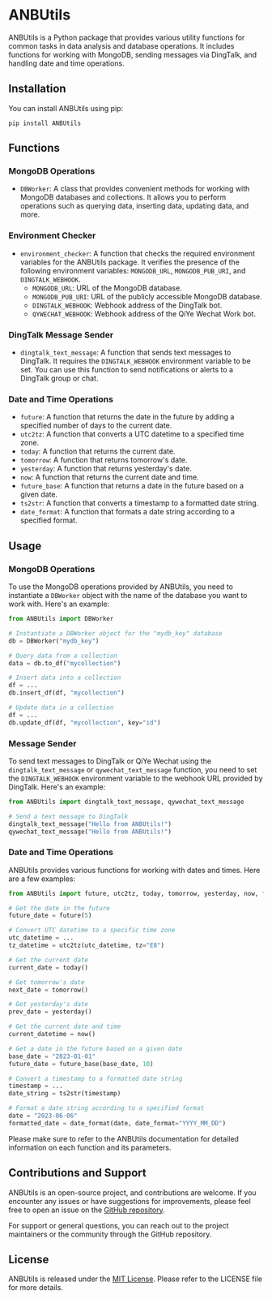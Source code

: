 # ANBUtils

ANBUtils is a Python package that provides various utility functions for common tasks in data analysis and database operations. It includes functions for working with MongoDB, sending messages via DingTalk, and handling date and time operations.

## Installation

You can install ANBUtils using pip:

```
pip install ANBUtils
```

## Functions

### MongoDB Operations

- `DBWorker`: A class that provides convenient methods for working with MongoDB databases and collections. It allows you to perform operations such as querying data, inserting data, updating data, and more.

### Environment Checker

- `environment_checker`: A function that checks the required environment variables for the ANBUtils package. It verifies the presence of the following environment variables: `MONGODB_URL`, `MONGODB_PUB_URI`, and `DINGTALK_WEBHOOK`.
  - `MONGODB_URL`: URL of the MongoDB database.
  - `MONGODB_PUB_URI`: URL of the publicly accessible MongoDB database.
  - `DINGTALK_WEBHOOK`: Webhook address of the DingTalk bot.
  - `QYWECHAT_WEBHOOK`: Webhook address of the QiYe Wechat Work bot.

### DingTalk Message Sender

- `dingtalk_text_message`: A function that sends text messages to DingTalk. It requires the `DINGTALK_WEBHOOK` environment variable to be set. You can use this function to send notifications or alerts to a DingTalk group or chat.

### Date and Time Operations

- `future`: A function that returns the date in the future by adding a specified number of days to the current date.
- `utc2tz`: A function that converts a UTC datetime to a specified time zone.
- `today`: A function that returns the current date.
- `tomorrow`: A function that returns tomorrow's date.
- `yesterday`: A function that returns yesterday's date.
- `now`: A function that returns the current date and time.
- `future_base`: A function that returns a date in the future based on a given date.
- `ts2str`: A function that converts a timestamp to a formatted date string.
- `date_format`: A function that formats a date string according to a specified format.

## Usage

### MongoDB Operations

To use the MongoDB operations provided by ANBUtils, you need to instantiate a `DBWorker` object with the name of the database you want to work with. Here's an example:

```python
from ANBUtils import DBWorker

# Instantiate a DBWorker object for the "mydb_key" database
db = DBWorker("mydb_key")

# Query data from a collection
data = db.to_df("mycollection")

# Insert data into a collection
df = ...
db.insert_df(df, "mycollection")

# Update data in a collection
df = ...
db.update_df(df, "mycollection", key="id")
```

### Message Sender

To send text messages to DingTalk or QiYe Wechat using the `dingtalk_text_message` or `qywechat_text_message` function, you need to set the `DINGTALK_WEBHOOK` environment variable to the webhook URL provided by DingTalk. Here's an example:

```python
from ANBUtils import dingtalk_text_message, qywechat_text_message

# Send a text message to DingTalk
dingtalk_text_message("Hello from ANBUtils!")
qywechat_text_message("Hello from ANBUtils!")

```

### Date and Time Operations

ANBUtils provides various functions for working with dates and times. Here are a few examples:

```python
from ANBUtils import future, utc2tz, today, tomorrow, yesterday, now, future_base, ts2str, date_format

# Get the date in the future
future_date = future(5)

# Convert UTC datetime to a specific time zone
utc_datetime = ...
tz_datetime = utc2tz(utc_datetime, tz="E8")

# Get the current date
current_date = today()

# Get tomorrow's date
next_date = tomorrow()

# Get yesterday's date
prev_date = yesterday()

# Get the current date and time
current_datetime = now()

# Get a date in the future based on a given date
base_date = "2023-01-01"
future_date = future_base(base_date, 10)

# Convert a timestamp to a formatted date string
timestamp = ...
date_string = ts2str(timestamp)

# Format a date string according to a specified format
date = "2023-06-06"
formatted_date = date_format(date, date_format="YYYY_MM_DD")
```

Please make sure to refer to the ANBUtils documentation for detailed information on each function and its parameters.

## Contributions and Support

ANBUtils is an open-source project, and contributions are welcome. If you encounter any issues or have suggestions for improvements, please feel free to open an issue on the [GitHub repository](https://github.com/example-user/ANBUtils).

For support or general questions, you can reach out to the project maintainers or the community through the GitHub repository.

## License

ANBUtils is released under the [MIT License](https://opensource.org/licenses/MIT). Please refer to the LICENSE file for more details.